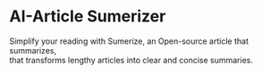 # AI-Article Sumerizer  

Simplify your reading with Sumerize, an Open-source article that summarizes,  
that transforms lengthy articles into clear and concise summaries.
